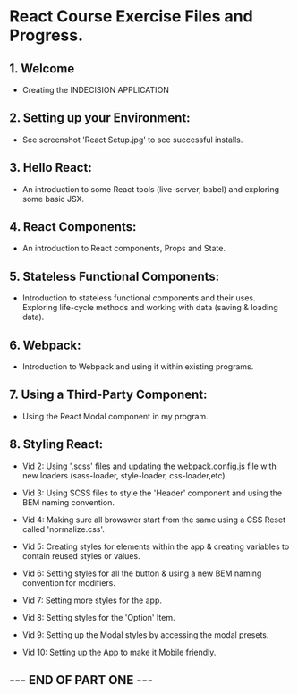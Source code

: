 # React Course Exercise Files and Progress.

## 1.  Welcome

* Creating the INDECISION APPLICATION

## 2.  Setting up your Environment:

* See screenshot 'React Setup.jpg' to see successful installs.

## 3.  Hello React:

* An introduction to some React tools (live-server, babel) and exploring some basic JSX.

## 4.  React Components:

* An introduction to React components, Props and State.

## 5.  Stateless Functional Components:

* Introduction to stateless functional components and their uses. Exploring life-cycle methods and working with data (saving & loading data).

## 6.  Webpack:

* Introduction to Webpack and using it within existing programs.

## 7.  Using a Third-Party Component:

* Using the React Modal component in my program.
        
## 8.  Styling React:

* Vid 2:  Using '.scss' files and updating the webpack.config.js file with new loaders (sass-loader, style-loader, css-loader,etc).

* Vid 3:  Using SCSS files to style the 'Header' component and using the BEM naming convention.

* Vid 4:  Making sure all browswer start from the same using a CSS Reset called 'normalize.css'.

* Vid 5:  Creating styles for elements within the app & creating variables to contain reused styles or values.

* Vid 6:  Setting styles for all the button & using a new BEM naming convention for modifiers.

* Vid 7:  Setting more styles for the app.

* Vid 8:  Setting styles for the 'Option' Item.

* Vid 9:  Setting up the Modal styles by accessing the modal presets.

* Vid 10: Setting up the App to make it Mobile friendly.

## --- END OF PART ONE ---